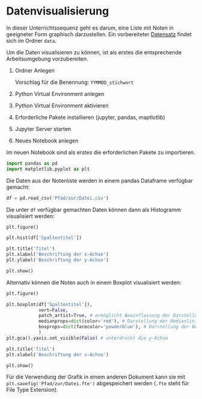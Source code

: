 # Datenvisualisierung

In dieser Unterrichtssequenz geht es darum, eine Liste mit Noten in
geeigneter Form graphisch darzustellen. Ein vorbereiteter 
[Datensatz](data/notenliste.csv)
findet sich im Ordner `data`.

Um die Daten visualisieren zu können, ist als erstes die entsprechende
Arbeitsumgebung vorzubereiten.

1. Ordner Anlegen
   
   Vorschlag für die Benennung: `YYMMDD_stichwort`

2. Python Virtual Environment anlegen
3. Python Virtual Environment aktivieren
4. Erforderliche Pakete installieren (jupyter, pandas, maptlotlib)
5. Jupyter Server starten
6. Neues Notebook anlegen

Im neuen Notebook sind als erstes die erforderlichen Pakete zu
importieren.

```python
import pandas as pd
import matplotlib.pyplot as plt
```

Die Daten aus der Notenliste werden in einem pandas Dataframe verfügbar
gemacht:

```python
df = pd.read_csv('Pfad/zur/Datei.csv')
```

Die unter `df` verfügbar gemachten Daten können dann als Histogramm
visualisiert werden:

```python
plt.figure()

plt.hist(df['Spaltentitel'])

plt.title('Titel')
plt.xlabel('Beschriftung der x-Achse')
plt.ylabel('Beschriftung der y-Achse')

plt.show()
```

Alternativ können die Noten auch in einem Boxplot visualisiert werden:

```python
plt.figure()

plt.boxplot(df['Spaltentitel']),
            vert=False,
            patch_artist=True, # ermöglicht Beeinflussung der Darstellung
            medianprops=dict(color='red'), # Darstellung der Medianlinie
            boxprops=dict(facecolor='powderblue'), # Darstellung der Box
            )
plt.gca().yaxis.set_visible(False) # unterdrückt die y-Achse

plt.title('Titel')
plt.xlabel('Beschriftung der x-Achse')

plt.show()
```

Für die Verwendung der Grafik in einem anderen Dokument kann sie mit
`plt.savefig('Pfad/zur/Datei.fte')` abgespeichert werden (`.fte` steht
für File Type Extension).